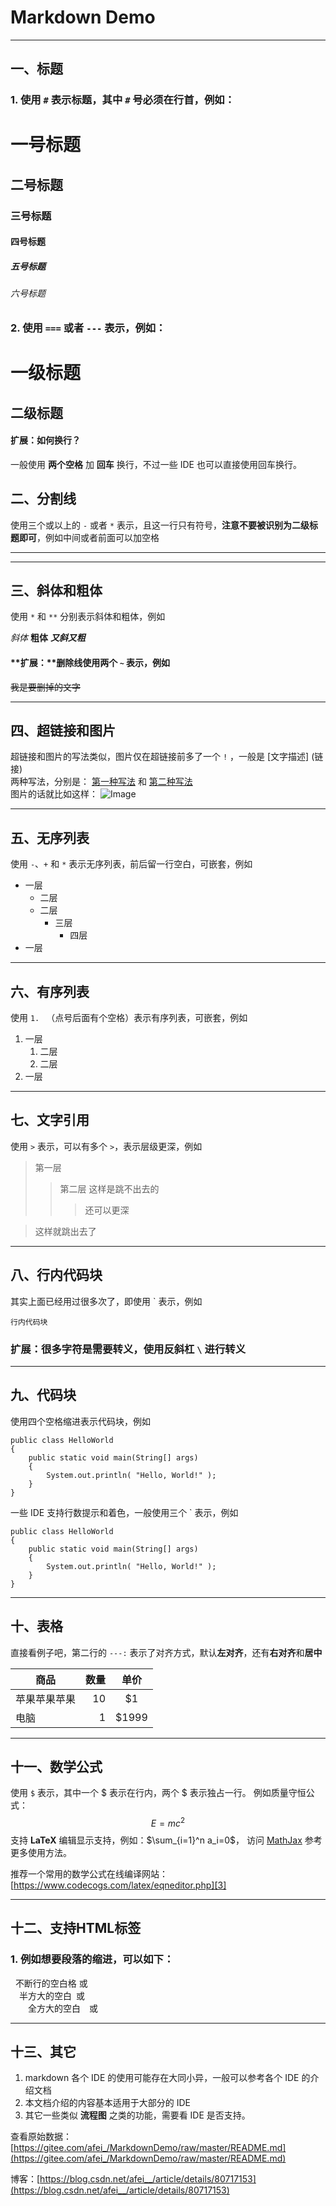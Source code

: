 # Markdown Demo  

- - -

## 一、标题

### 1. 使用 `#` 表示标题，其中 `#` 号必须在行首，例如：  

# 一号标题
## 二号标题
### 三号标题
#### 四号标题
##### 五号标题
###### 六号标题

### 2. 使用 `===` 或者 `---` 表示，例如：  

一级标题
===

二级标题
---

#### **扩展：如何换行？**
一般使用 **两个空格** 加 **回车** 换行，不过一些 IDE 也可以直接使用回车换行。  


## 二、分割线

使用三个或以上的 `-` 或者 `*`  表示，且这一行只有符号，**注意不要被识别为二级标题即可**，例如中间或者前面可以加空格

- - -

* * *


## 三、斜体和粗体

使用 `*` 和 `**` 分别表示斜体和粗体，例如  

*斜体* 
**粗体** 
***又斜又粗***

#### **扩展：**删除线使用两个 `~` 表示，例如  

~~我是要删掉的文字~~

- - -


## 四、超链接和图片

超链接和图片的写法类似，图片仅在超链接前多了一个 `!` ，一般是 [文字描述] (链接)  
两种写法，分别是： [第一种写法](https://www.baidu.com/) 和 [第二种写法][1]  
图片的话就比如这样： ![Image][2]  

[1]: https://www.baidu.com/  
[2]: https://www.zybuluo.com/static/img/logo.png  

- - -


## 五、无序列表

使用 `-`、`+` 和 `*` 表示无序列表，前后留一行空白，可嵌套，例如

+ 一层
    - 二层
    - 二层
        * 三层
            + 四层
+ 一层

- - -


## 六、有序列表

使用 `1. ` （点号后面有个空格）表示有序列表，可嵌套，例如

1. 一层
    1. 二层
    2. 二层
2. 一层

- - -


## 七、文字引用

使用 `>` 表示，可以有多个 `>`，表示层级更深，例如

> 第一层
>>第二层
>这样是跳不出去的
>>> 还可以更深

> 这样就跳出去了  

- - -


## 八、行内代码块

其实上面已经用过很多次了，即使用 \` 表示，例如

`行内代码块`

### 扩展：很多字符是需要转义，使用反斜杠 `\` 进行转义

- - -


## 九、代码块

使用四个空格缩进表示代码块，例如

    public class HelloWorld
    {
        public static void main(String[] args)
        { 
            System.out.println( "Hello, World!" );
        }
    }

一些 IDE 支持行数提示和着色，一般使用三个 \` 表示，例如

```
public class HelloWorld
{
    public static void main(String[] args)
    { 
        System.out.println( "Hello, World!" );
    }
}
```

- - -


## 十、表格

直接看例子吧，第二行的 `---:` 表示了对齐方式，默认**左对齐**，还有**右对齐**和**居中**  

|商品|数量|单价|
|---|---:|:---:|
|苹果苹果苹果|10|\$1|
|电脑|1|\$1999|

- - -


## 十一、数学公式

使用 `$` 表示，其中一个 \$ 表示在行内，两个 \$ 表示独占一行。
例如质量守恒公式：$$E=mc^2$$
支持 **LaTeX** 编辑显示支持，例如：$\sum_{i=1}^n a_i=0$， 访问 [MathJax][2] 参考更多使用方法。

推荐一个常用的数学公式在线编译网站： [https://www.codecogs.com/latex/eqneditor.php][3]  

[2]: http://meta.math.stackexchange.com/questions/5020/mathjax-basic-tutorial-and-quick-reference  

[3]: https://www.codecogs.com/latex/eqneditor.php  

- - -


## 十二、支持HTML标签

### 1. 例如想要段落的缩进，可以如下：

&nbsp;&nbsp;不断行的空白格&nbsp;或&#160;  
&ensp;&ensp;半方大的空白&ensp;或&#8194;  
&emsp;&emsp;全方大的空白&emsp;或&#8195;  


- - -

## 十三、其它
1. markdown 各个 IDE 的使用可能存在大同小异，一般可以参考各个 IDE 的介绍文档
2. 本文档介绍的内容基本适用于大部分的 IDE
3. 其它一些类似 **流程图** 之类的功能，需要看 IDE 是否支持。


查看原始数据：[https://gitee.com/afei_/MarkdownDemo/raw/master/README.md](https://gitee.com/afei_/MarkdownDemo/raw/master/README.md)

博客：[https://blog.csdn.net/afei__/article/details/80717153](https://blog.csdn.net/afei__/article/details/80717153)
